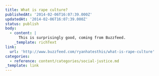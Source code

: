 ```yaml
---
title: What is rape culture?
publishedAt: '2014-02-06T16:07:39.000Z'
updatedAt: '2014-02-06T16:07:39.000Z'
status: publish
body:
  - content: |
      This is surprisingly good, coming from Buzzfeed.
    _template: richText
link:
  url: 'http://www.buzzfeed.com/ryanhatesthis/what-is-rape-culture'
categories:
  - reference: content/categories/social-justice.md
_template: link
---
```



